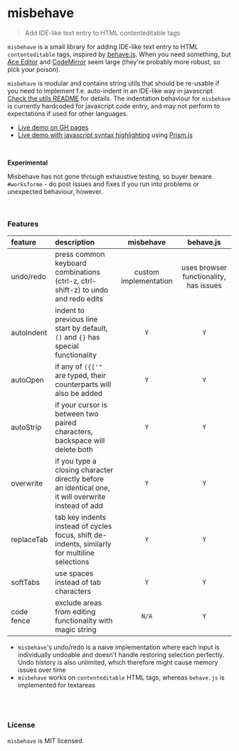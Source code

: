 # misbehave
> Add IDE-like text entry to HTML contenteditable tags

`misbehave` is a small library for adding IDE-like text entry to HTML `contenteditable` tags, inspired by [behave.js](https://github.com/iamso/Behave.js). When you need something, but [Ace Editor](https://github.com/ajaxorg/ace) and [CodeMirror](https://github.com/codemirror/CodeMirror) seem large (they're probably more robust, so pick your poison).

`misbehave` is modular and contains string utils that should be re-usable if you need to implement f.e. auto-indent in an IDE-like way in javascript. [Check the utils README](utils/README.md) for details. The indentation behaviour for `misbehave` is currently hardcoded for javascript code entry, and may not perform to expectations if used for other languages.

- [Live demo on GH pages](https://orbitbot.github.io/misbehave/)
- [Live demo with javascript syntax highlighting](https://orbitbot.github.io/misbehave/prismjs.html) using [Prism.js](http://prismjs.com/)

<br>

**Experimental**

Misbehave has not gone through exhaustive testing, so buyer beware. `#worksforme` - do post issues and fixes if you run into problems or unexpected behaviour, however.

<br>

### Features

| feature    | description                                                                                        | misbehave             | behave.js                              |
|:-----------|:---------------------------------------------------------------------------------------------------|:---------------------:|:--------------------------------------:|
| undo/redo  | press common keyboard combinations (ctrl-z, ctrl-shift-z) to undo and redo edits                   | custom implementation | uses browser functionality, has issues |
| autoIndent | indent to previous line start by default, `()` and `{}` has special functionality                  | `Y`                   | `Y`                                    |
| autoOpen   | if any of `({['"` are typed, their counterparts will also be added                                 | `Y`                   | `Y`                                    |
| autoStrip  | if your cursor is between two paired characters, backspace will delete both                        | `Y`                   | `Y`                                    |
| overwrite  | if you type a closing character directly before an identical one, it will overwrite instead of add | `Y`                   | `Y`                                    |
| replaceTab | tab key indents instead of cycles focus, shift de-indents, similarly for multiline selections      | `Y`                   | `Y`                                    |
| softTabs   | use spaces instead of tab characters                                                               | `Y`                   | `Y`                                    |
| code fence | exclude areas from editing functionality with magic string                                         | `N/A`                 | `Y`                                    |

- `misbehave`'s undo/redo is a naive implementation where each input is individually undoable and doesn't handle restoring selection perfectly. Undo history is also unlimited, which therefore might cause memory issues over time
- `misbehave` works on `contenteditable` HTML tags, whereas `behave.js` is implemented for textareas

<br>

<!-- installation -->
<!-- Usage -->
<!-- ... oninput -->
<!-- Usage with Prism.js -->

<br>

### License

`misbehave` is MIT licensed.
